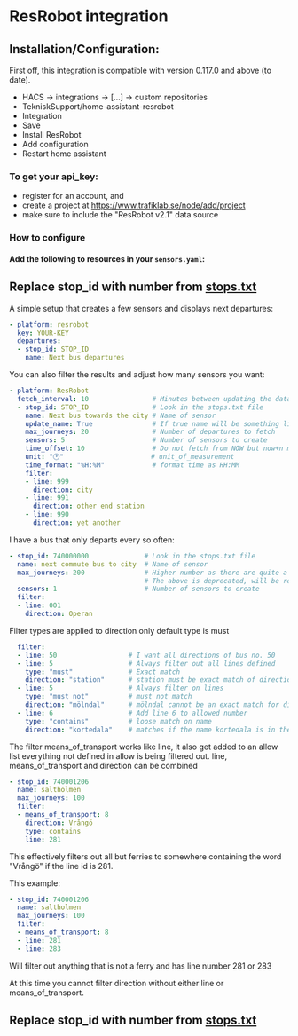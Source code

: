 # ResRobot integration
## Installation/Configuration:

First off, this integration is compatible with version 0.117.0 and above (to date).

- HACS -> integrations -> [...] -> custom repositories
- TekniskSupport/home-assistant-resrobot
- Integration
- Save
- Install ResRobot
- Add configuration
- Restart home assistant

### To get your api_key:
- register for an account, and
- create a project at https://www.trafiklab.se/node/add/project
- make sure to include the "ResRobot v2.1" data source

### How to configure
#### Add the following to resources in your `sensors.yaml`:


## Replace stop_id with number from [stops.txt](https://raw.githubusercontent.com/TekniskSupport/home-assistant-resrobot/master/stops.txt)


A simple setup that creates a few sensors and displays next departures:

```yaml
- platform: resrobot
  key: YOUR-KEY
  departures:
  - stop_id: STOP_ID
    name: Next bus departures
```

You can also filter the results and adjust how many sensors you want:
```yaml
- platform: ResRobot
  fetch_interval: 10                # Minutes between updating the data
  - stop_id: STOP_ID                # Look in the stops.txt file
    name: Next bus towards the city # Name of sensor
    update_name: True               # If true name will be something like "Länstrafik buss 1" instead of next bus towards the city_0
    max_journeys: 20                # Number of departures to fetch
    sensors: 5                      # Number of sensors to create
    time_offset: 10                 # Do not fetch from NOW but now+n minutes, also consider the departed n minutes before it actually departs, e.g. time it takes you to walk to the bus)
    unit: "🕑"                      # unit_of_measurement
    time_format: "%H:%M"            # format time as HH:MM
    filter:
    - line: 999
      direction: city
    - line: 991
      direction: other end station
    - line: 990
      direction: yet another
```

I have a bus that only departs every so often:

```yaml
- stop_id: 740000000              # Look in the stops.txt file
  name: next commute bus to city  # Name of sensor
  max_journeys: 200               # Higher number as there are quite a few busses that departs in between this one
                                  # The above is deprecated, will be replaced with duration; disregarded for now and hard-coded into the next 8 hours worth of trips 
  sensors: 1                      # Number of sensors to create
  filter:
  - line: 001
    direction: Operan
```

Filter types are applied to direction only
 default type is must
```yaml
  filter:
  - line: 50                  # I want all directions of bus no. 50
  - line: 5                   # Always filter out all lines defined
    type: "must"              # Exact match
    direction: "station"      # station must be exact match of direction, on line 5
  - line: 5                   # Always filter on lines
    type: "must_not"          # must not match
    direction: "mölndal"      # mölndal cannot be an exact match for direction, on line 5
  - line: 6                   # Add line 6 to allowed number
    type: "contains"          # loose match on name
    direction: "kortedala"    # matches if the name kortedala is in the destination
```

The filter means_of_transport works like line, it also get added to an allow list everything not defined in allow is being filtered out. line, means_of_transport and direction can be combined

```yaml
- stop_id: 740001206
  name: saltholmen
  max_journeys: 100
  filter:
  - means_of_transport: 8
    direction: Vrångö
    type: contains
    line: 281
```
This effectively filters out all but ferries to somewhere containing the word "Vrångö" if the line id is 281.

This example:
```yaml
- stop_id: 740001206
  name: saltholmen
  max_journeys: 100
  filter:
  - means_of_transport: 8
  - line: 281
  - line: 283
```
Will filter out anything that is not a ferry and has line number 281 or 283

At this time you cannot filter direction without either line or means_of_transport.

## Replace stop_id with number from [stops.txt](https://raw.githubusercontent.com/TekniskSupport/home-assistant-resrobot/master/stops.txt)
